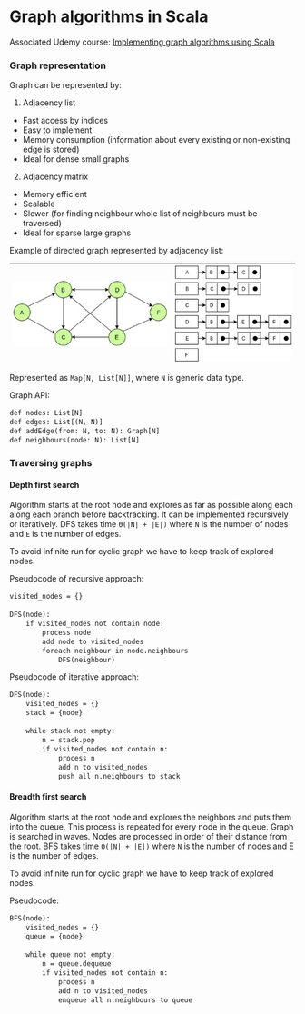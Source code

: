 # Graph algorithms in Scala

Associated Udemy course: [Implementing graph algorithms using Scala](https://www.udemy.com/course/implementing-graph-algorithms-using-scala)

### Graph representation

Graph can be represented by:
 1. Adjacency list
   - Fast access by indices
   - Easy to implement
   - Memory consumption (information about every existing or non-existing edge is stored)
   - Ideal for dense small graphs
 
 2. Adjacency matrix
   - Memory efficient
   - Scalable
   - Slower (for finding neighbour whole list of neighbours must be traversed)
   - Ideal for sparse large graphs

Example of directed graph represented by adjacency list:

| ![Graph](imgs/graph.jpg) | ![Graph representation](imgs/graph_representation.jpg) |
| --- | --- |

Represented as `Map[N, List[N]]`, where `N` is generic data type.

Graph API:

```
def nodes: List[N]
def edges: List[(N, N)]
def addEdge(from: N, to: N): Graph[N]
def neighbours(node: N): List[N]
```

### Traversing graphs

#### Depth first search

Algorithm starts at the root node and explores as far as possible along each 
along each branch before backtracking. It can be implemented recursively or 
iteratively. DFS takes time `Θ(|N| + |E|)` where `N` is the number of nodes 
and `E` is the number of edges.

To avoid infinite run for cyclic graph we have to keep track of explored nodes.

Pseudocode of recursive approach: 

```
visited_nodes = {}

DFS(node):
    if visited_nodes not contain node:
        process node
        add node to visited_nodes
        foreach neighbour in node.neighbours
            DFS(neighbour)
```

Pseudocode of iterative approach:

```
DFS(node):
    visited_nodes = {}
    stack = {node}

    while stack not empty:
        n = stack.pop
        if visited_nodes not contain n:
            process n
            add n to visited_nodes
            push all n.neighbours to stack
```

#### Breadth first search

Algorithm starts at the root node and explores the neighbors and puts 
them into the queue. This process is repeated for every node in the 
queue. Graph is searched in waves. Nodes are processed in order of 
their distance from the root. BFS takes time `Θ(|N| + |E|)` where 
`N` is the number of nodes and E is the number of edges.

To avoid infinite run for cyclic graph we have to keep track of explored nodes.

Pseudocode:

```
BFS(node):
    visited_nodes = {}
    queue = {node}

    while queue not empty:
        n = queue.dequeue
        if visited_nodes not contain n:
            process n
            add n to visited_nodes
            enqueue all n.neighbours to queue
```